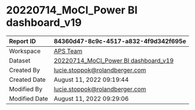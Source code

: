 



# 20220714_MoCI_Power BI dashboard_v19

|Report ID|84360d47-8c9c-4517-a832-4f9d342f695e|
| :--- | :--- |
|Workspace|[APS Team](../Workspaces/APS-Team.md)|
|Dataset|[20220714_MoCI_Power BI dashboard_v19](../Datasets/20220714_MoCI_Power-BI-dashboard_v19.md)|
|Created By|lucie.stoppok@rolandberger.com|
|Created Date|August 11, 2022 09:19:44|
|Modified By|lucie.stoppok@rolandberger.com|
|Modified Date|August 11, 2022 09:29:06|
